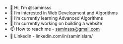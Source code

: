 - 👋 Hi, I’m @saminsss
- 👀 I’m interested in Web Development and Algorithms
- 🌱 I’m currently learning Advanced Algorithms 
- 💞️ I’m currently working on building a website
- 📫 How to reach me - saminsss@gmail.com
- 🔗 Linkedin - linkedin.com/in/saminislam/

<!---
saminsss/saminsss is a ✨ special ✨ repository because its `README.md` (this file) appears on your GitHub profile.
You can click the Preview link to take a look at your changes.
--->
